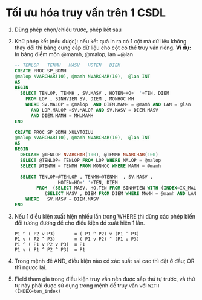 # Tối ưu hóa truy vấn trên 1 CSDL

1.  Dùng phép chọn/chiếu trước, phép kết sau

2.  Khử phép kết (nếu được): nếu kết quả in ra có 1 cột mà dữ liệu không thay đổi thì bảng cung cấp dữ liệu cho cột có thể truy vấn riêng.
    **Ví dụ:** In bảng điểm môn @mamh, @malop, lan =@lan

    ```sql
    -- TENLOP   TENMH   MASV   HOTEN   DIEM
    CREATE PROC SP_BDMH
    @malop NVARCHAR(10), @mamh NVARCHAR(10),  @lan INT
    AS
    BEGIN
      SELECT TENLOP, TENMH , SV.MASV , HOTEN=HO+' '+TEN, DIEM
        FROM LOP , SINHVIEN SV, DIEM , MONHOC MH
        WHERE SV.MALOP = @malop  AND DIEM.MAMH = @mamh AND LAN = @lan
          AND LOP.MALOP =SV.MALOP AND SV.MASV = DIEM.MASV
          AND DIEM.MAMH = MH.MAMH
    END
    ```

    ```sql
    CREATE PROC SP_BDMH_XULYTOIUU
    @malop NVARCHAR(10), @mamh NVARCHAR(10),  @lan INT
    AS
    BEGIN
      DECLARE @TENLOP NVARCHAR(100), @TENMH NVARCHAR(100)
      SELECT @TENLOP= TENLOP FROM LOP WHERE MALOP = @malop
      SELECT @TENMH = TENMH FROM MONHOC WHERE MAMH = @mamh

      SELECT TENLOP=@TENLOP , TENMH=@TENMH  , SV.MASV ,
                    HOTEN=HO+' '+TEN, DIEM
            FROM  (SELECT MASV, HO,TEN FROM SINHVIEN WITH (INDEX=IX_MALOP) WHERE MALOP = @malop) SV,
               (SELECT MASV , DIEM FROM DIEM WHERE MAMH = @mamh AND LAN = @lan) DIEM
        WHERE   SV.MASV = DIEM.MASV
    END
    ```

3.  Nếu 1 điều kiện xuất hiện nhiều lần trong WHERE thì dùng các phép biến đổi tương đương để cho điều kiện đó xuất hiện 1 lần.
    ```
    P1 ^ ( P2 v P3)       ≡ ( P1 ^ P2) v (P1 ^ P3)
    P1 v ( P2 ^ P3)       ≡ ( P1 v P2) ^ (P1 v P3)
    P1 ^ ( P1 v P2 v P3)  ≡ P1
    P1 v ( P1 ^ P2 ^ P3)  ≡ P1
    ```

4.  Trong mệnh đề AND, điều kiện nào có xác suất sai cao thì đặt ở đầu; OR thì ngược lại.

5.  Field tham gia trong điều kiện truy vấn nên được sắp thứ tự trước, và thứ tự này phải được sử dụng trong mệnh đề truy vấn với `WITH (INDEX=ten_index)`